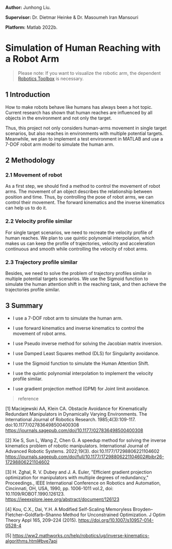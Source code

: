 **Author:** Junhong Liu.

**Supervisor:** Dr. Dietmar Heinke & Dr. Masoumeh Iran Mansouri

**Platform:** Matlab 2022b.

# Simulation of Human Reaching with a Robot Arm

> Please note: If you want to visualize the robotic arm, the dependent [Robotics Toolbox](https://petercorke.com/toolboxes/robotics-toolbox/) is necessary.

## 1 Introduction

How to make robots behave like humans has always been a hot topic. Current research has shown that human reaches are influenced by all objects in the environment and not only the target.

Thus, this project not only considers human-arms movement in single target scenarios, but also reaches in environments with multiple potential targets. Meanwhile, we plan to implement a test environment in MATLAB and use a 7-DOF robot arm model to simulate the human arm. 

## 2 Methodology

### 2.1 Movement of robot

As a first step, we should find a method to control the movement of robot arms. The movement of an object describes the relationship between position and time. Thus, by controlling the pose of robot arms, we can control their movement. The forward kinematics and the inverse kinematics can help us to do it.

### 2.2 Velocity profile similar

For single target scenarios, we need to recreate the velocity profile of human reaches. We plan to use quintic polynomial interpolation, which makes us can keep the profile of trajectories, velocity and acceleration continuous and smooth while controlling the velocity of robot arms.

### 2.3 Trajectory  profile similar

Besides, we need to solve the problem of trajectory profiles similar in multiple potential targets scenarios. We use the Sigmoid function to simulate the human attention shift in the reaching task, and then achieve the trajectories profile similar.

## 3 Summary

* I use a 7-DOF robot arm to simulate the human arm.

* I use forward kinematics and inverse kinematics to control the movement of robot arms.

* I use Pseudo inverse method for solving the Jacobian matrix inversion.

* I use Damped Least Squares method (DLS) for Singularity avoidance.

* I use the Sigmoid function to simulate the Human Attention Shift.

* I use the quintic polynomial interpolation to implement the velocity profile similar.

* I use gradient projection method (GPM) for Joint limit avoidance.

> reference

[1] Maciejewski AA, Klein CA. Obstacle Avoidance for Kinematically Redundant Manipulators in Dynamically Varying Environments. The International Journal of Robotics Research. 1985;4(3):109-117. doi:10.1177/027836498500400308 https://journals.sagepub.com/doi/10.1177/027836498500400308

[2] Xie S, Sun L, Wang Z, Chen G. A speedup method for solving the inverse kinematics problem of robotic manipulators. International Journal of Advanced Robotic Systems. 2022;19(3). doi:10.1177/17298806221104602 https://journals.sagepub.com/doi/full/10.1177/17298806221104602#bibr26-17298806221104602

[3] H. Zghal, R. V. Dubey and J. A. Euler, "Efficient gradient projection optimization for manipulators with multiple degrees of redundancy," Proceedings., IEEE International Conference on Robotics and Automation, Cincinnati, OH, USA, 1990, pp. 1006-1011 vol.2, doi: 10.1109/ROBOT.1990.126123. https://ieeexplore.ieee.org/abstract/document/126123

[4] Kou, C.X., Dai, Y.H. A Modified Self-Scaling Memoryless Broyden–Fletcher–Goldfarb–Shanno Method for Unconstrained Optimization. J Optim Theory Appl 165, 209–224 (2015). https://doi.org/10.1007/s10957-014-0528-4

[5] https://ww2.mathworks.cn/help/robotics/ug/inverse-kinematics-algorithms.html#bve7api
